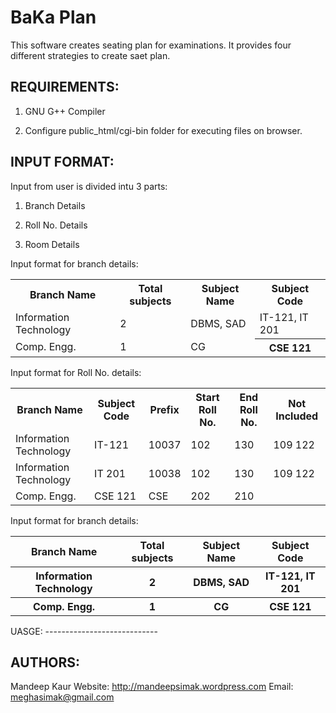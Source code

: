 BaKa Plan
============

This software creates seating plan for examinations. It provides four different
strategies to create saet plan.

REQUIREMENTS:
----------------------------
1) GNU G++ Compiler

2) Configure public_html/cgi-bin folder for executing files on browser.


INPUT FORMAT:
----------------------------
Input from user is divided intu 3 parts:

1) Branch Details

2) Roll No. Details

3) Room Details

Input format for branch details:

<table>
    <tr> <th> Branch Name </th> <th> Total subjects</th> <th> Subject Name</th>
        <th>Subject Code </th>
    </tr>
     <tr> <td> Information Technology </td> <td> 2</td> <td> DBMS, SAD</td>
        <td>IT-121, IT 201</td>
    </tr>
     <tr> <td> Comp. Engg. </td> <td> 1</td> <td> CG</td>
        <th>CSE 121 </th>
    </tr>


</table>

Input format for Roll No. details:

<table>
    <tr> <th> Branch Name </th> <th> Subject Code</th> <th>Prefix</th> <th> Start Roll No.</th>
        <th>End Roll No. </th> <th> Not Included </th>
    </tr>
     <tr> <td> Information Technology </td> <td> IT-121</td> <td>10037 </td>
        <td>102</td> <td> 130 </td> <td> 109 122 </td>
    </tr>
     <tr> <td> Information Technology </td> <td> IT 201</td> <td>10038 </td>
        <td>102</td> <td> 130 </td> <td> 109 122 </td>
    </tr>
    </tr>
     <tr> <td> Comp. Engg. </td> <td> CSE 121</td> <td>CSE </td>
        <td>202</td> <td> 210 </td> <td>   </td>
    </tr>


</table>


Input format for branch details:

<table>
    <tr> <th> Branch Name </th> <th> Total subjects</th> <th> Subject Name</th>
        <th>Subject Code </th>
    </tr>
     <tr> <th> Information Technology </th> <th> 2</th> <th> DBMS, SAD</th>
        <th>IT-121, IT 201</th>
    </tr>
     <tr> <th> Comp. Engg. </th> <th> 1</th> <th> CG</th>
        <th>CSE 121 </th>
    </tr>


</table>
UASGE:
----------------------------


AUTHORS:
----------------------------
Mandeep Kaur
Website: http://mandeepsimak.wordpress.com
Email: meghasimak@gmail.com
